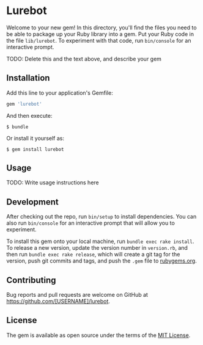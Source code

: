 # Lurebot

Welcome to your new gem! In this directory, you'll find the files you need to be able to package up your Ruby library into a gem. Put your Ruby code in the file `lib/lurebot`. To experiment with that code, run `bin/console` for an interactive prompt.

TODO: Delete this and the text above, and describe your gem

## Installation

Add this line to your application's Gemfile:

```ruby
gem 'lurebot'
```

And then execute:

    $ bundle

Or install it yourself as:

    $ gem install lurebot

## Usage

TODO: Write usage instructions here

## Development

After checking out the repo, run `bin/setup` to install dependencies. You can also run `bin/console` for an interactive prompt that will allow you to experiment.

To install this gem onto your local machine, run `bundle exec rake install`. To release a new version, update the version number in `version.rb`, and then run `bundle exec rake release`, which will create a git tag for the version, push git commits and tags, and push the `.gem` file to [rubygems.org](https://rubygems.org).

## Contributing

Bug reports and pull requests are welcome on GitHub at https://github.com/[USERNAME]/lurebot.

## License

The gem is available as open source under the terms of the [MIT License](https://opensource.org/licenses/MIT).

